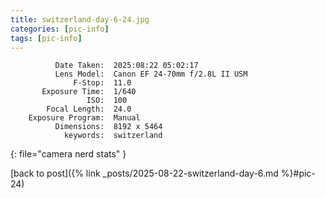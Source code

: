 ```yaml
---
title: switzerland-day-6-24.jpg
categories: [pic-info]
tags: [pic-info]
---
```


```text
          Date Taken:  2025:08:22 05:02:17
          Lens Model:  Canon EF 24-70mm f/2.8L II USM
              F-Stop:  11.0
       Exposure Time:  1/640
                 ISO:  100
        Focal Length:  24.0
    Exposure Program:  Manual
          Dimensions:  8192 x 5464
            keywords:  switzerland
```
{: file="camera nerd stats" }

[back to post]({% link _posts/2025-08-22-switzerland-day-6.md %}#pic-24)